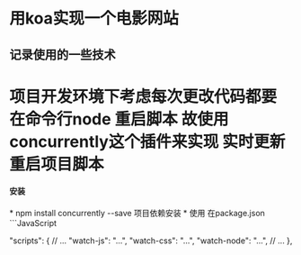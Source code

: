 # 用koa实现一个电影网站
## 记录使用的一些技术
# 项目开发环境下考虑每次更改代码都要 在命令行node 重启脚本  故使用 concurrently这个插件来实现  实时更新重启项目脚本
<h4>安装</h4>
* npm install concurrently --save  项目依赖安装
* 使用  在package.json
```JavaScript

  "scripts": {
        // ...
        "watch-js": "...",
        "watch-css": "...",
        "watch-node": "...",
        // ...
    },
```